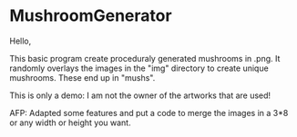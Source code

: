 # MushroomGenerator

Hello,

This basic program create proceduraly generated mushrooms in .png. It randomly overlays the images in the "img" directory to create unique mushrooms. These end up in "mushs".

This is only a demo: I am not the owner of the artworks that are used!

AFP: Adapted some features and put a code to merge the images in a 3*8 or any width or height you want.
